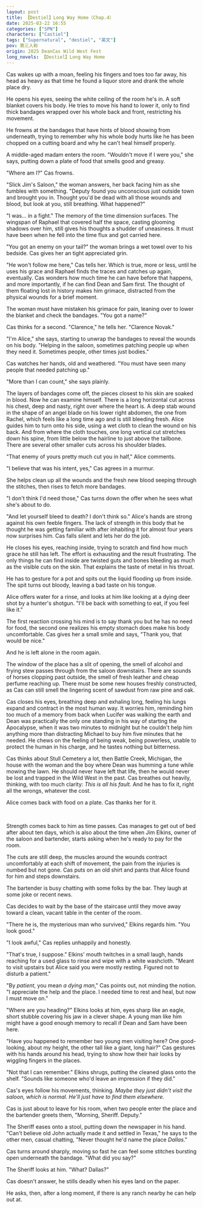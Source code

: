 ```yaml
---
layout: post
title: 【Destiel】Long Way Home（Chap.4）
date: 2025-03-22 16:55
categories: ["SPN"]
characters: ["Castiel"]
tags: ["Supernatural", "destiel", "英文"]
pov: 第三人称
origin: 2025 DeanCas Wild West Fest
long_novels: 【Destiel】Long Way Home
---
```


Cas wakes up with a moan, feeling his fingers and toes too far away, his head as heavy as that time he found a liquor store and drank the whole place dry.

He opens his eyes, seeing the white ceiling of the room he's in. A soft blanket covers his body. He tries to move his hand to lower it, only to find thick bandages wrapped over his whole back and front, restricting his movement.

He frowns at the bandages that have hints of blood showing from underneath, trying to remember why his whole body hurts like he has been chopped on a cutting board and why he can't heal himself properly.

A middle-aged madam enters the room. "Wouldn't move if I were you," she says, putting down a plate of food that smells good and greasy.

"Where am I?" Cas frowns.

"Slick Jim's Saloon," the woman answers, her back facing him as she fumbles with something. "Deputy found you unconscious just outside town and brought you in. Thought you'd be dead with all those wounds and blood, but look at you, still breathing. What happened?"

"I was... in a fight." The memory of the time dimension surfaces. The wingspan of Raphael that covered half the space, casting glooming shadows over him, still gives his thoughts a shudder of uneasiness. It must have been when he fell into the time flux and got carried here.

"You got an enemy on your tail?" the woman brings a wet towel over to his bedside. Cas gives her an tight appreciated grin.

"He won't follow me here," Cas tells her. Which is true, more or less, until he uses his grace and Raphael finds the traces and catches up again, eventually. Cas wonders how much time he can have before that happens, and more importantly, if he can find Dean and Sam first. The thought of them floating lost in history makes him grimace, distracted from the physical wounds for a brief moment.

The woman must have mistaken his grimace for pain, leaning over to lower the blanket and check the bandages. "You got a name?"

Cas thinks for a second. "Clarence," he tells her. "Clarence Novak."

"I'm Alice," she says, starting to unwrap the bandages to reveal the wounds on his body. "Helping in the saloon, sometimes patching people up when they need it. Sometimes people, other times just bodies."

Cas watches her hands, old and weathered. "You must have seen many people that needed patching up."

"More than I can count," she says plainly.

The layers of bandages come off, the pieces closest to his skin are soaked in blood. Now he can examine himself. There is a long horizontal cut across his chest, deep and nasty, right over where the heart is. A deep stab wound in the shape of an angel blade on his lower right abdomen, the one from Rachel, which feels like a long time ago and is still bleeding fresh. Alice guides him to turn onto his side, using a wet cloth to clean the wound on his back. And from where the cloth touches, one long vertical cut stretches down his spine, from little below the hairline to just above the tailbone. There are several other smaller cuts across his shoulder blades.

"That enemy of yours pretty much cut you in half," Alice comments.

"I believe that was his intent, yes," Cas agrees in a murmur.

She helps clean up all the wounds and the fresh new blood seeping through the stitches, then rises to fetch more bandages.

"I don't think I'd need those," Cas turns down the offer when he sees what she's about to do.

"And let yourself bleed to death? I don't think so." Alice's hands are strong against his own feeble fingers. The lack of strength in this body that he thought he was getting familiar with after inhabiting it for almost four years now surprises him. Cas falls silent and lets her do the job.

He closes his eyes, reaching inside, trying to scratch and find how much grace he still has left. The effort is exhausting and the result frustrating. The only things he can find inside are twisted guts and bones bleeding as much as the visible cuts on the skin. That explains the taste of metal in his throat.

He has to gesture for a pot and spits out the liquid flooding up from inside. The spit turns out bloody, leaving a bad taste on his tongue.

Alice offers water for a rinse, and looks at him like looking at a dying deer shot by a hunter's shotgun. "I'll be back with something to eat, if you feel like it."

The first reaction crossing his mind is to say thank you but he has no need for food, the second one realizes his empty stomach does make his body uncomfortable. Cas gives her a small smile and says, "Thank you, that would be nice."

And he is left alone in the room again.

The window of the place has a slit of opening, the smell of alcohol and frying stew passes through from the saloon downstairs. There are sounds of horses clopping past outside, the smell of fresh leather and cheap perfume reaching up. There must be some new houses freshly constructed, as Cas can still smell the lingering scent of sawdust from raw pine and oak.

Cas closes his eyes, breathing deep and exhaling long, feeling his lungs expand and contract in the most human way. It worries him, reminding him too much of a memory from back when Lucifer was walking the earth and Dean was practically the only one standing in his way of starting the Apocalypse, when it was two minutes to midnight but he couldn't help him anything more than distracting Michael to buy him five minutes that he needed. He chews on the feeling of being weak, being powerless, unable to protect the human in his charge, and he tastes nothing but bitterness.

Cas thinks about Stull Cemetery a lot, then Battle Creek, Michigan, the house with the woman and the boy where Dean was humming a tune while mowing the lawn. He should never have left that life, then he would never be lost and trapped in the Wild West in the past. Cas breathes out heavily, thinking, with too much clarity: *This is all his fault.* And he has to fix it, right all the wrongs, whatever the cost.

Alice comes back with food on a plate. Cas thanks her for it.

<br>

Strength comes back to him as time passes. Cas manages to get out of bed after about ten days, which is also about the time when Jim Elkins, owner of the saloon and bartender, starts asking when he's ready to pay for the room.

The cuts are still deep, the muscles around the wounds contract uncomfortably at each shift of movement, the pain from the injuries is numbed but not gone. Cas puts on an old shirt and pants that Alice found for him and steps downstairs.

The bartender is busy chatting with some folks by the bar. They laugh at some joke or recent news.

Cas decides to wait by the base of the staircase until they move away toward a clean, vacant table in the center of the room.

"There he is, the mysterious man who survived," Elkins regards him. "You look good."

"I look awful," Cas replies unhappily and honestly.

"That's true, I suppose." Elkins' mouth twitches in a small laugh, hands reaching for a used glass to rinse and wipe with a white washcloth. "Meant to visit upstairs but Alice said you were mostly resting. Figured not to disturb a patient."

"By *patient*, you mean *a dying man*," Cas points out, not minding the notion. "I appreciate the help and the place. I needed time to rest and heal, but now I must move on."

"Where are you heading?" Elkins looks at him, eyes sharp like an eagle, short stubble covering his jaw in a clever shape. A young man like him might have a good enough memory to recall if Dean and Sam have been here.

"Have you happened to remember two young men visiting here? One good-looking, about my height, the other tall like a giant, long hair?" Cas gestures with his hands around his head, trying to show how their hair looks by wiggling fingers in the places.

"Not that I can remember." Elkins shrugs, putting the cleaned glass onto the shelf. "Sounds like someone who'd leave an impression if they did."

Cas's eyes follow his movements, thinking. *Maybe they just didn't visit the saloon, which is normal. He'll just have to find them elsewhere.*

Cas is just about to leave for his room, when two people enter the place and the bartender greets them, "Morning, Sheriff. Deputy."

The Sheriff eases onto a stool, putting down the newspaper in his hand. "Can't believe old John actually made it and settled in Texas," he says to the other men, casual chatting, "Never thought he'd name the place *Dallas*."

Cas turns around sharply, moving so fast he can feel some stitches bursting open underneath the bandage. "What did you say?"

The Sheriff looks at him. "What? Dallas?"

Cas doesn't answer, he stills deadly when his eyes land on the paper.

He asks, then, after a long moment, if there is any ranch nearby he can help out at.
